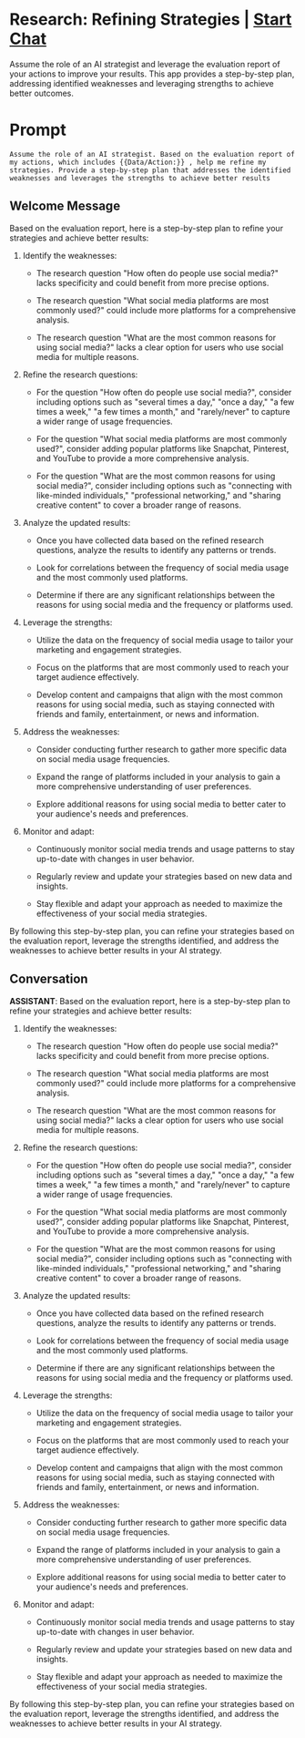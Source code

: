 

# Research: Refining Strategies | [Start Chat](https://gptcall.net/chat.html?data=%7B%22contact%22%3A%7B%22id%22%3A%22Z-z7qyO7T082xDRzhcZxW%22%2C%22flow%22%3Atrue%7D%7D)
Assume the role of an AI strategist and leverage the evaluation report of your actions to improve your results. This app provides a step-by-step plan, addressing identified weaknesses and leveraging strengths to achieve better outcomes. 

# Prompt

```
Assume the role of an AI strategist. Based on the evaluation report of my actions, which includes {{Data/Action:}} , help me refine my strategies. Provide a step-by-step plan that addresses the identified weaknesses and leverages the strengths to achieve better results
```

## Welcome Message
Based on the evaluation report, here is a step-by-step plan to refine your strategies and achieve better results:



1. Identify the weaknesses: 

   - The research question "How often do people use social media?" lacks specificity and could benefit from more precise options.

   - The research question "What social media platforms are most commonly used?" could include more platforms for a comprehensive analysis.

   - The research question "What are the most common reasons for using social media?" lacks a clear option for users who use social media for multiple reasons.



2. Refine the research questions:

   - For the question "How often do people use social media?", consider including options such as "several times a day," "once a day," "a few times a week," "a few times a month," and "rarely/never" to capture a wider range of usage frequencies.

   - For the question "What social media platforms are most commonly used?", consider adding popular platforms like Snapchat, Pinterest, and YouTube to provide a more comprehensive analysis.

   - For the question "What are the most common reasons for using social media?", consider including options such as "connecting with like-minded individuals," "professional networking," and "sharing creative content" to cover a broader range of reasons.



3. Analyze the updated results:

   - Once you have collected data based on the refined research questions, analyze the results to identify any patterns or trends.

   - Look for correlations between the frequency of social media usage and the most commonly used platforms.

   - Determine if there are any significant relationships between the reasons for using social media and the frequency or platforms used.



4. Leverage the strengths:

   - Utilize the data on the frequency of social media usage to tailor your marketing and engagement strategies.

   - Focus on the platforms that are most commonly used to reach your target audience effectively.

   - Develop content and campaigns that align with the most common reasons for using social media, such as staying connected with friends and family, entertainment, or news and information.



5. Address the weaknesses:

   - Consider conducting further research to gather more specific data on social media usage frequencies.

   - Expand the range of platforms included in your analysis to gain a more comprehensive understanding of user preferences.

   - Explore additional reasons for using social media to better cater to your audience's needs and preferences.



6. Monitor and adapt:

   - Continuously monitor social media trends and usage patterns to stay up-to-date with changes in user behavior.

   - Regularly review and update your strategies based on new data and insights.

   - Stay flexible and adapt your approach as needed to maximize the effectiveness of your social media strategies.



By following this step-by-step plan, you can refine your strategies based on the evaluation report, leverage the strengths identified, and address the weaknesses to achieve better results in your AI strategy.

## Conversation

**ASSISTANT**: Based on the evaluation report, here is a step-by-step plan to refine your strategies and achieve better results:



1. Identify the weaknesses: 

   - The research question "How often do people use social media?" lacks specificity and could benefit from more precise options.

   - The research question "What social media platforms are most commonly used?" could include more platforms for a comprehensive analysis.

   - The research question "What are the most common reasons for using social media?" lacks a clear option for users who use social media for multiple reasons.



2. Refine the research questions:

   - For the question "How often do people use social media?", consider including options such as "several times a day," "once a day," "a few times a week," "a few times a month," and "rarely/never" to capture a wider range of usage frequencies.

   - For the question "What social media platforms are most commonly used?", consider adding popular platforms like Snapchat, Pinterest, and YouTube to provide a more comprehensive analysis.

   - For the question "What are the most common reasons for using social media?", consider including options such as "connecting with like-minded individuals," "professional networking," and "sharing creative content" to cover a broader range of reasons.



3. Analyze the updated results:

   - Once you have collected data based on the refined research questions, analyze the results to identify any patterns or trends.

   - Look for correlations between the frequency of social media usage and the most commonly used platforms.

   - Determine if there are any significant relationships between the reasons for using social media and the frequency or platforms used.



4. Leverage the strengths:

   - Utilize the data on the frequency of social media usage to tailor your marketing and engagement strategies.

   - Focus on the platforms that are most commonly used to reach your target audience effectively.

   - Develop content and campaigns that align with the most common reasons for using social media, such as staying connected with friends and family, entertainment, or news and information.



5. Address the weaknesses:

   - Consider conducting further research to gather more specific data on social media usage frequencies.

   - Expand the range of platforms included in your analysis to gain a more comprehensive understanding of user preferences.

   - Explore additional reasons for using social media to better cater to your audience's needs and preferences.



6. Monitor and adapt:

   - Continuously monitor social media trends and usage patterns to stay up-to-date with changes in user behavior.

   - Regularly review and update your strategies based on new data and insights.

   - Stay flexible and adapt your approach as needed to maximize the effectiveness of your social media strategies.



By following this step-by-step plan, you can refine your strategies based on the evaluation report, leverage the strengths identified, and address the weaknesses to achieve better results in your AI strategy.

